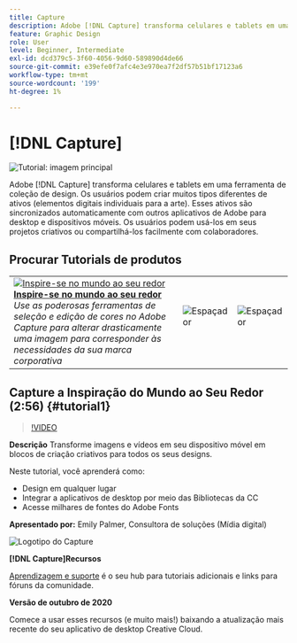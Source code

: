 ```yaml
---
title: Capture
description: Adobe [!DNL Capture] transforma celulares e tablets em uma ferramenta de coleção de design
feature: Graphic Design
role: User
level: Beginner, Intermediate
exl-id: dcd379c5-3f60-4056-9d60-589890d4de66
source-git-commit: e39efe0f7afc4e3e970ea7f2df57b51bf17123a6
workflow-type: tm+mt
source-wordcount: '199'
ht-degree: 1%

---
```


# [!DNL Capture]

![Tutorial: imagem principal](../assets/Capture.jpg)

Adobe [!DNL Capture] transforma celulares e tablets em uma ferramenta de coleção de design. Os usuários podem criar muitos tipos diferentes de ativos (elementos digitais individuais para a arte).   Esses ativos são sincronizados automaticamente com outros aplicativos de Adobe para desktop e dispositivos móveis. Os usuários podem usá-los em seus projetos criativos ou compartilhá-los facilmente com colaboradores.

## Procurar Tutorials de produtos

<table style="table-layout:fixed">
<tr>
 <td>
   <a href="capture.md#tutorial1">
      <img alt="Inspire-se no mundo ao seu redor" src="../assets/capture_palmer_thumbnail.jpg" />
   </a>
    <div>
   <a href="capture.md#tutorial1"><strong>Inspire-se no mundo ao seu redor</strong></a>
    </div>
    <em>Use as poderosas ferramentas de seleção e edição de cores no Adobe Capture para alterar drasticamente uma imagem para corresponder às necessidades da sua marca corporativa</em>
    <br>
  </td>
  <td>
    <img alt="Espaçador" src="../assets/Whitespacer.png" />
    <div>
    <br>
  </td>
  <td>
    <img alt="Espaçador" src="../assets/Whitespacer.png" />
    <div>
    <br>
  </td>
</tr>
</table>

## Capture a Inspiração do Mundo ao Seu Redor (2:56) {#tutorial1}

>[!VIDEO](https://video.tv.adobe.com/v/326825?hidetitle=true)

**Descrição**
Transforme imagens e vídeos em seu dispositivo móvel em blocos de criação criativos para todos os seus designs.

Neste tutorial, você aprenderá como:
* Design em qualquer lugar
* Integrar a aplicativos de desktop por meio das Bibliotecas da CC
* Acesse milhares de fontes do Adobe Fonts

**Apresentado por:**
Emily Palmer, Consultora de soluções (Mídia digital)

![Logotipo do Capture](../assets/ca_appicon_96.png)

**[!DNL Capture]Recursos**

[Aprendizagem e suporte](https://helpx.adobe.com/mobile-apps/help/capture-faq.html) é o seu hub para tutoriais adicionais e links para fóruns da comunidade.

**Versão de outubro de 2020**

Comece a usar esses recursos (e muito mais!) baixando a atualização mais recente do seu aplicativo de desktop Creative Cloud.

